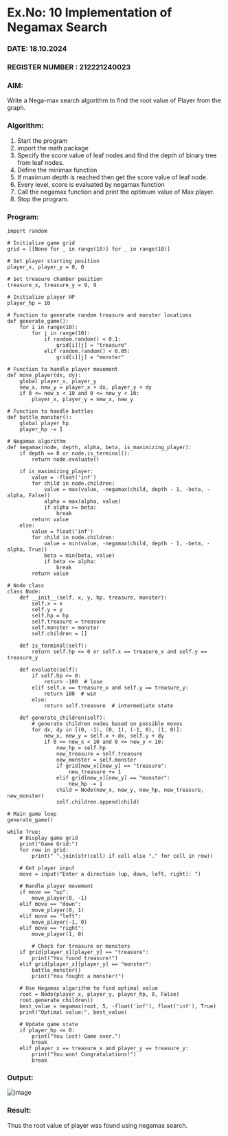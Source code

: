 # Ex.No: 10  Implementation of Negamax Search

### DATE: 18.10.2024

### REGISTER NUMBER : 212221240023

### AIM: 
Write a Nega-max search algorithm to find the root value of Player from the  graph.
### Algorithm:
1. Start the program
2. import the math package
3. Specify the score value of leaf nodes and find the depth of binary tree from leaf nodes.
4. Define the minimax function
5. If maximum depth is reached then get the score value of leaf node.
6. Every level, score is evaluated by negamax function 
8. Call the negamax function  and print the optimum value of Max player.
9. Stop the program. 

### Program:
```
import random

# Initialize game grid
grid = [[None for _ in range(10)] for _ in range(10)]

# Set player starting position
player_x, player_y = 0, 0

# Set treasure chamber position
treasure_x, treasure_y = 9, 9

# Initialize player HP
player_hp = 10

# Function to generate random treasure and monster locations
def generate_game():
    for i in range(10):
        for j in range(10):
            if random.random() < 0.1:
                grid[i][j] = "treasure"
            elif random.random() < 0.05:
                grid[i][j] = "monster"

# Function to handle player movement
def move_player(dx, dy):
    global player_x, player_y
    new_x, new_y = player_x + dx, player_y + dy
    if 0 <= new_x < 10 and 0 <= new_y < 10:
        player_x, player_y = new_x, new_y

# Function to handle battles
def battle_monster():
    global player_hp
    player_hp -= 1

# Negamax algorithm
def negamax(node, depth, alpha, beta, is_maximizing_player):
    if depth == 0 or node.is_terminal():
        return node.evaluate()

    if is_maximizing_player:
        value = -float('inf')
        for child in node.children:
            value = max(value, -negamax(child, depth - 1, -beta, -alpha, False))
            alpha = max(alpha, value)
            if alpha >= beta:
                break
        return value
    else:
        value = float('inf')
        for child in node.children:
            value = min(value, -negamax(child, depth - 1, -beta, -alpha, True))
            beta = min(beta, value)
            if beta <= alpha:
                break
        return value

# Node class
class Node:
    def __init__(self, x, y, hp, treasure, monster):
        self.x = x
        self.y = y
        self.hp = hp
        self.treasure = treasure
        self.monster = monster
        self.children = []

    def is_terminal(self):
        return self.hp <= 0 or self.x == treasure_x and self.y == treasure_y

    def evaluate(self):
        if self.hp <= 0:
            return -100  # lose
        elif self.x == treasure_x and self.y == treasure_y:
            return 100  # win
        else:
            return self.treasure  # intermediate state

    def generate_children(self):
        # generate children nodes based on possible moves
        for dx, dy in [(0, -1), (0, 1), (-1, 0), (1, 0)]:
            new_x, new_y = self.x + dx, self.y + dy
            if 0 <= new_x < 10 and 0 <= new_y < 10:
                new_hp = self.hp
                new_treasure = self.treasure
                new_monster = self.monster
                if grid[new_x][new_y] == "treasure":
                    new_treasure += 1
                elif grid[new_x][new_y] == "monster":
                    new_hp -= 1
                child = Node(new_x, new_y, new_hp, new_treasure, new_monster)
                self.children.append(child)

# Main game loop
generate_game()

while True:
    # Display game grid
    print("Game Grid:")
    for row in grid:
        print(" ".join(str(cell) if cell else "." for cell in row))

    # Get player input
    move = input("Enter a direction (up, down, left, right): ")

    # Handle player movement
    if move == "up":
        move_player(0, -1)
    elif move == "down":
        move_player(0, 1)
    elif move == "left":
        move_player(-1, 0)
    elif move == "right":
        move_player(1, 0)

        # Check for treasure or monsters
    if grid[player_x][player_y] == "treasure":
        print("You found treasure!")
    elif grid[player_x][player_y] == "monster":
        battle_monster()
        print("You fought a monster!")

    # Use Negamax algorithm to find optimal value
    root = Node(player_x, player_y, player_hp, 0, False)
    root.generate_children()
    best_value = negamax(root, 5, -float('inf'), float('inf'), True)
    print("Optimal value:", best_value)

    # Update game state
    if player_hp <= 0:
        print("You lost! Game over.")
        break
    elif player_x == treasure_x and player_y == treasure_y:
        print("You won! Congratulations!")
        break
```










### Output:

![image](https://github.com/user-attachments/assets/a666f136-016a-4c74-9d07-a7485192f70e)



### Result:
Thus the root value of player was found using negamax search.
